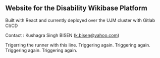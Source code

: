 ## Website for the Disability Wikibase Platform

Built with React and currently deployed over the UJM cluster with Gitlab CI/CD

Contact :
Kushagra Singh BISEN (k.bisen@yahoo.com)

Trigerring the runner with this line.
Triggering again.
Triggering again.
Triggering again.
Triggering again.


